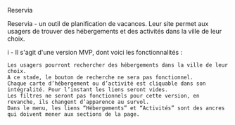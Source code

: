 Reservia

Reservia - un outil de planification de vacances. Leur site permet aux usagers de trouver des hébergements et des activités dans la ville de leur choix. 

i - Il s'agit d'une version MVP, dont voici les fonctionnalités :

    Les usagers pourront rechercher des hébergements dans la ville de leur choix. 
    A ce stade, le bouton de recherche ne sera pas fonctionnel.
    Chaque carte d’hébergement ou d’activité est cliquable dans son intégralité. Pour l’instant les liens seront vides.
    Les filtres ne seront pas fonctionnels pour cette version, en revanche, ils changent d’apparence au survol.
    Dans le menu, les liens “Hébergements” et “Activités” sont des ancres qui doivent mener aux sections de la page.
